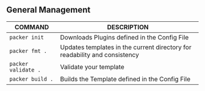 ## General Management
COMMAND | DESCRIPTION
---|---
`packer init ` | Downloads Plugins defined in the Config File
`packer fmt .` | Updates templates in the current directory for readability and consistency
`packer validate .` | Validate your template
`packer build .` | Builds the Template defined in the Config File


